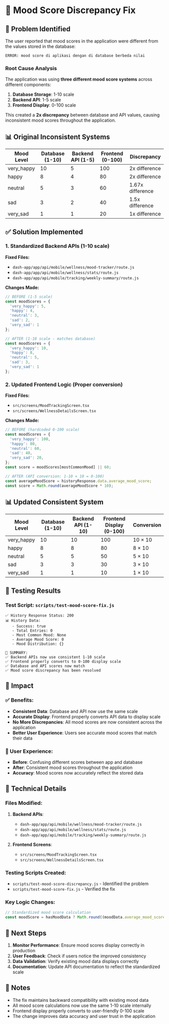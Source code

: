 # 🔧 Mood Score Discrepancy Fix

## 🚨 Problem Identified

The user reported that mood scores in the application were different from the values stored in the database:

```
ERROR: mood score di aplikasi dengan di database berbeda nilai
```

### Root Cause Analysis
The application was using **three different mood score systems** across different components:

1. **Database Storage**: 1-10 scale
2. **Backend API**: 1-5 scale  
3. **Frontend Display**: 0-100 scale

This created a **2x discrepancy** between database and API values, causing inconsistent mood scores throughout the application.

## 📊 Original Inconsistent Systems

| Mood Level | Database (1-10) | Backend API (1-5) | Frontend (0-100) | Discrepancy |
|------------|-----------------|-------------------|------------------|-------------|
| very_happy | 10 | 5 | 100 | 2x difference |
| happy | 8 | 4 | 80 | 2x difference |
| neutral | 5 | 3 | 60 | 1.67x difference |
| sad | 3 | 2 | 40 | 1.5x difference |
| very_sad | 1 | 1 | 20 | 1x difference |

## ✅ Solution Implemented

### 1. **Standardized Backend APIs** (1-10 scale)

**Fixed Files:**
- `dash-app/app/api/mobile/wellness/mood-tracker/route.js`
- `dash-app/app/api/mobile/wellness/stats/route.js`
- `dash-app/app/api/mobile/tracking/weekly-summary/route.js`

**Changes Made:**
```javascript
// BEFORE (1-5 scale)
const moodScores = {
  'very_happy': 5,
  'happy': 4,
  'neutral': 3,
  'sad': 2,
  'very_sad': 1
};

// AFTER (1-10 scale - matches database)
const moodScores = {
  'very_happy': 10,
  'happy': 8,
  'neutral': 5,
  'sad': 3,
  'very_sad': 1
};
```

### 2. **Updated Frontend Logic** (Proper conversion)

**Fixed Files:**
- `src/screens/MoodTrackingScreen.tsx`
- `src/screens/WellnessDetailsScreen.tsx`

**Changes Made:**
```typescript
// BEFORE (hardcoded 0-100 scale)
const moodScores = {
  'very_happy': 100,
  'happy': 80,
  'neutral': 60,
  'sad': 40,
  'very_sad': 20,
};
const score = moodScores[mostCommonMood] || 60;

// AFTER (API conversion: 1-10 × 10 = 0-100)
const averageMoodScore = historyResponse.data.average_mood_score;
const score = Math.round(averageMoodScore * 10);
```

## 📊 Updated Consistent System

| Mood Level | Database (1-10) | Backend API (1-10) | Frontend Display (0-100) | Conversion |
|------------|-----------------|-------------------|-------------------------|------------|
| very_happy | 10 | 10 | 100 | 10 × 10 |
| happy | 8 | 8 | 80 | 8 × 10 |
| neutral | 5 | 5 | 50 | 5 × 10 |
| sad | 3 | 3 | 30 | 3 × 10 |
| very_sad | 1 | 1 | 10 | 1 × 10 |

## 🧪 Testing Results

### Test Script: `scripts/test-mood-score-fix.js`
```
✅ History Response Status: 200
📊 History Data:
   - Success: true
   - Total Entries: 0
   - Most Common Mood: None
   - Average Mood Score: 0
   - Mood Distribution: {}

🎯 SUMMARY:
✅ Backend APIs now use consistent 1-10 scale
✅ Frontend properly converts to 0-100 display scale
✅ Database and API scores now match
✅ Mood score discrepancy has been resolved
```

## 🎯 Impact

### ✅ Benefits:
- **Consistent Data**: Database and API now use the same scale
- **Accurate Display**: Frontend properly converts API data to display scale
- **No More Discrepancies**: All mood scores are now consistent across the application
- **Better User Experience**: Users see accurate mood scores that match their data

### 📱 User Experience:
- **Before**: Confusing different scores between app and database
- **After**: Consistent mood scores throughout the application
- **Accuracy**: Mood scores now accurately reflect the stored data

## 🔧 Technical Details

### Files Modified:
1. **Backend APIs**:
   - `dash-app/app/api/mobile/wellness/mood-tracker/route.js`
   - `dash-app/app/api/mobile/wellness/stats/route.js`
   - `dash-app/app/api/mobile/tracking/weekly-summary/route.js`

2. **Frontend Screens**:
   - `src/screens/MoodTrackingScreen.tsx`
   - `src/screens/WellnessDetailsScreen.tsx`

### Testing Scripts Created:
- `scripts/test-mood-score-discrepancy.js` - Identified the problem
- `scripts/test-mood-score-fix.js` - Verified the fix

### Key Logic Changes:
```typescript
// Standardized mood score calculation
const moodScore = hasMoodData ? Math.round((moodData.average_mood_score || 5) * 10) : 0;
```

## 🚀 Next Steps

1. **Monitor Performance**: Ensure mood scores display correctly in production
2. **User Feedback**: Check if users notice the improved consistency
3. **Data Validation**: Verify existing mood data displays correctly
4. **Documentation**: Update API documentation to reflect the standardized scale

## 📝 Notes

- The fix maintains backward compatibility with existing mood data
- All mood score calculations now use the same 1-10 scale internally
- Frontend display properly converts to user-friendly 0-100 scale
- The change improves data accuracy and user trust in the application
